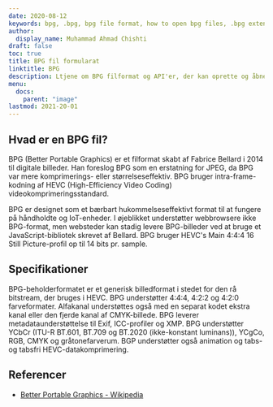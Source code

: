 ```yaml
---
date: 2020-08-12
keywords: bpg, .bpg, bpg file format, how to open bpg files, .bpg extension, bpg extension
author:
  display_name: Muhammad Ahmad Chishti
draft: false
toc: true
title: BPG fil formularat
linktitle: BPG
description: Ltjene om BPG filformat og API'er, der kan oprette og åbne BPG fils.
menu:
  docs:
    parent: "image"
lastmod: 2021-20-01
---
```


## Hvad er en BPG fil? ##

BPG (Better Portable Graphics) er et filformat skabt af Fabrice Bellard i 2014 til digitale billeder. Han foreslog BPG som en erstatning for JPEG, da BPG var mere komprimerings- eller størrelseseffektiv. BPG bruger intra-frame-kodning af HEVC (High-Efficiency Video Coding) videokomprimeringsstandard.

BPG er designet som et bærbart hukommelseseffektivt format til at fungere på håndholdte og IoT-enheder. I øjeblikket understøtter webbrowsere ikke BPG-format, men websteder kan stadig levere BPG-billeder ved at bruge et JavaScript-bibliotek skrevet af Bellard. BPG bruger HEVC's Main 4:4:4 16 Still Picture-profil op til 14 bits pr. sample.

## Specifikationer ##

BPG-beholderformatet er et generisk billedformat i stedet for den rå bitstream, der bruges i HEVC. BPG understøtter 4:4:4, 4:2:2 og 4:2:0 farveformater. Alfakanal understøttes også med en separat kodet ekstra kanal eller den fjerde kanal af CMYK-billede. BPG leverer metadataunderstøttelse til Exif, ICC-profiler og XMP. BPG understøtter YCbCr (ITU-R BT.601, BT.709 og BT.2020 (ikke-konstant luminans)), YCgCo, RGB, CMYK og gråtonefarverum. BGP understøtter også animation og tabs- og tabsfri HEVC-datakomprimering.

## Referencer ##

- [Better Portable Graphics - Wikipedia](https://en.wikipedia.org/wiki/Better_Portable_Graphics)

